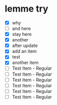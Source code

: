 # lemme try

- [x] why
- [ ] and here
- [x] stay here
- [x] another
- [x] after update
- [x] add an item
- [x] test
- [x] another item
- [ ] Test Item - Regular
- [ ] Test Item - Regular
- [ ] Test Item - Regular
- [ ] Test Item - Regular
- [ ] Test Item - Regular
- [ ] Test Item - Regular